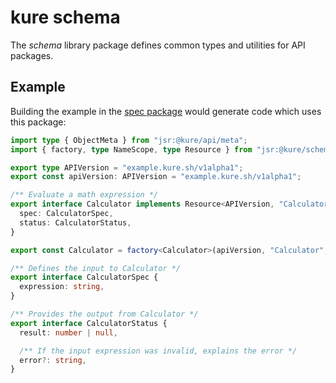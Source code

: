 # kure schema

The _schema_ library package defines common types and utilities for API
packages.

## Example

Building the example in the [spec package][spec] would generate code which uses this package:

[spec]: https://github.com/kure-sh/spec#readme

```ts
import type { ObjectMeta } from "jsr:@kure/api/meta";
import { factory, type NameScope, type Resource } from "jsr:@kure/schema";

export type APIVersion = "example.kure.sh/v1alpha1";
export const apiVersion: APIVersion = "example.kure.sh/v1alpha1";

/** Evaluate a math expression */
export interface Calculator implements Resource<APIVersion, "Calculator", "namespace", ObjectMeta> {
  spec: CalculatorSpec,
  status: CalculatorStatus,
}

export const Calculator = factory<Calculator>(apiVersion, "Calculator", "namespace");

/** Defines the input to Calculator */
export interface CalculatorSpec {
  expression: string,
}

/** Provides the output from Calculator */
export interface CalculatorStatus {
  result: number | null,

  /** If the input expression was invalid, explains the error */
  error?: string,
}
```
